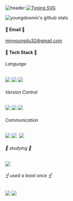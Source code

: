 ![header](https://capsule-render.vercel.app/api?type=waving&color=6994CDEE&text=&animation=twinkling&height=80)
[![Typing SVG](https://readme-typing-svg.demolab.com?font=Alkatra&weight=500&size=45&duration=3500&pause=3&color=6994CDEE&center=false&vCenter=false&multiline=true&repeat=true&width=1000&height=100&lines=Welcome+to+youngdoomin's+GitHub!👋)](https://git.io/typing-svg)

![youngdoomin's github stats](https://github-readme-stats.vercel.app/api?username=youngdoomin&show_icons=true)
<!-- [![Solved.ac Profile](http://mazassumnida.wtf/api/v2/generate_badge?boj=eomgisan)](https://solved.ac/youngdoomin/) -->
</div>

#### 📧 Email 📧
minyoungdu32@gmail.com

#### 💪 Tech Stack 💪
###### Language
<div>
<img src="https://img.shields.io/badge/C++-blueviolet?style=for-the-badge&logo=cplusplus&logoColor=white">  <img src="https://img.shields.io/badge/C-blue?style=for-the-badge&logo=c&logoColor=white">  <img src="https://img.shields.io/badge/Unity-lightgray?style=for-the-badge&logo=Unity&logoColor=black">  
</div>

###### Version Control
<div>
<img src="https://img.shields.io/badge/Git-F05032?style=flat-square&logo=git&logoColor=white"> <img src="https://img.shields.io/badge/GitLab-FC6D26?style=flat-square&logo=gitlab&logoColor=white"> <img src="https://img.shields.io/badge/GitHub-181717?style=flat-square&logo=github&logoColor=white">
</div>

###### Communication
<div>
<img src="https://img.shields.io/badge/Figma-F24E1E?style=flat-square&logo=figma&logoColor=white">
<img src="https://img.shields.io/badge/Slack-4A154B?style=flat&logo=Slack&logoColor=white"/></a>&nbsp
<img src="https://img.shields.io/badge/Trello-0052CC?style=flat&logo=Trello&logoColor=white"/></a>&nbsp
</div>

###### 📖 studying 📖

<img src="https://img.shields.io/badge/C++-blueviolet?style=for-the-badge&logo=cplusplus&logoColor=white">

###### ☝ used a least once ☝

<img src="https://img.shields.io/badge/Java-007396?style=for-the-badge&logo=Java&logoColor=007396"> <img src="https://img.shields.io/badge/Android-3DDC84?style=for-the-badge&logo=Android&logoColor=white">

